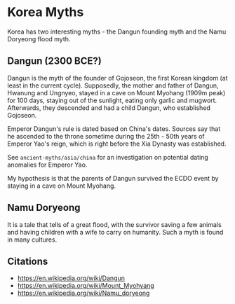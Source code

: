 # Korea Myths

Korea has two interesting myths - the Dangun founding myth and the Namu Doryeong flood myth.

## Dangun (2300 BCE?)

Dangun is the myth of the founder of Gojoseon, the first Korean kingdom (at least in the current cycle). Supposedly, the mother and father of Dangun, Hwanung and Ungnyeo, stayed in a cave on Mount Myohang (1909m peak) for 100 days, staying out of the sunlight, eating only garlic and mugwort. Afterwards, they descended and had a child Dangun, who established Gojoseon.

Emperor Dangun's rule is dated based on China's dates. Sources say that he ascended to the throne sometime during the 25th - 50th years of Emperor Yao's reign, which is right before the Xia Dynasty was established.

See `ancient-myths/asia/china` for an investigation on potential dating anomalies for Emperor Yao.

My hypothesis is that the parents of Dangun survived the ECDO event by staying in a cave on Mount Myohang.

## Namu Doryeong

It is a tale that tells of a great flood, with the survivor saving a few animals and having children with a wife to carry on humanity. Such a myth is found in many cultures.

## Citations

- https://en.wikipedia.org/wiki/Dangun
- https://en.wikipedia.org/wiki/Mount_Myohyang
- https://en.wikipedia.org/wiki/Namu_doryeong